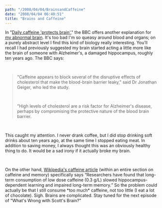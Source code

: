 ```yaml
---
path: "/2008/04/04/BrainsandCaffeine" 
date: "2008/04/04 06:40:51" 
title: "Brains and Caffeine" 
---
```

<p>In "<a href="http://news.bbc.co.uk/1/hi/health/7326839.stm">Daily caffeine 'protects brain'</a>," the BBC offers another explanation for <a href="http://typewriting.org/2008/03/28/My_Hippocampus/#content">my abnormal brain</a>. It's too bad I'm so queasy around blood and organs; on a purely abstract level I find this kind of biology really interesting. You'll recall I had previously suggested my brain started acting a little more like the brain of someone with Alzheimer's, a damaged hippocampus, roughly ten years ago. The BBC says:</p><br><blockquote><p>"Caffeine appears to block several of the disruptive effects of cholesterol that make the blood-brain barrier leaky," said Dr Jonathan Geiger, who led the study.</p><br><p>"High levels of cholesterol are a risk factor for Alzheimer's disease, perhaps by compromising the protective nature of the blood brain barrier.</p></blockquote><br><p>This caught my attention. I never drank coffee, but I did stop drinking soft drinks about ten years ago, at the same time I stopped eating meat. In addition to saving money, I always thought this was an obviously healthy thing to do. It would be a sad irony if it actually broke my brain.</p><br><p>On the other hand, <a href="http://en.wikipedia.org/wiki/Caffeine#Effects_on_memory_and_learning">Wikipedia's caffeine article</a> (within an entire section on caffeine and memory) specifically says <q>Researchers have found that long-term consumption of low dose caffeine (0.3 g/L) slowed hippocampus-dependent learning and impaired long-term memory.</q> So the problem could actually be that I still consume *too much* caffeine, not too little (I eat a lot of chocolate). Sigh. Brains are complicated. Stay tuned for the next episode of "What's Wrong with Scott's Brain?"</p>